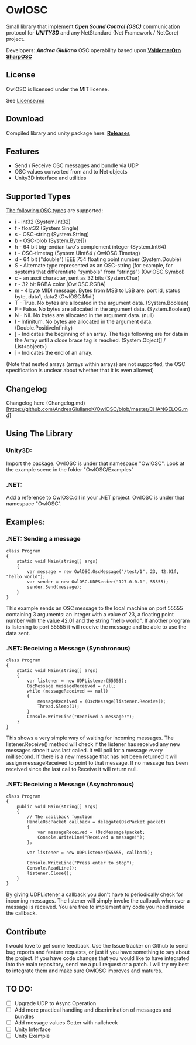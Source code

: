 # OwlOSC

Small library that implement ***Open Sound Control (OSC)*** communication protocol for ***UNITY3D*** and any NetStandard (Net Framework / NetCore) project.

Developers: ***Andrea Giuliano***
OSC operability based upon **[ValdemarOrn SharpOSC](https://github.com/ValdemarOrn/SharpOSC)**


## License

OwlOSC is licensed under the MIT license.

See [License.md](https://github.com/AndreaGiulianoK/OwlOSC/blob/master/LICENSE.md)


## Download


Compiled library and unity package here: **[Releases](https://github.com/AndreaGiulianoK/OwlOSC/releases)**


## Features

+ Send / Receive OSC messages and bundle via UDP
+ OSC values converted from and to Net objects
+ Unity3D interface and utilities


## Supported Types


[The following OSC types](http://opensoundcontrol.org/spec-1_0) are supported:

* i	- int32 (System.Int32)
* f	- float32 (System.Single)
* s	- OSC-string (System.String)
* b	- OSC-blob (System.Byte[])
* h	- 64 bit big-endian two's complement integer (System.Int64)
* t	- OSC-timetag (System.UInt64 / OwlOSC.Timetag)
* d	- 64 bit ("double") IEEE 754 floating point number (System.Double)
* S	- Alternate type represented as an OSC-string (for example, for systems that differentiate "symbols" from "strings") (OwlOSC.Symbol)
* c	- an ascii character, sent as 32 bits (System.Char)
* r	- 32 bit RGBA color (OwlOSC.RGBA)
* m	- 4 byte MIDI message. Bytes from MSB to LSB are: port id, status byte, data1, data2 (OwlOSC.Midi)
* T	- True. No bytes are allocated in the argument data. (System.Boolean)
* F	- False. No bytes are allocated in the argument data. (System.Boolean)
* N	- Nil. No bytes are allocated in the argument data. (null)
* I	- Infinitum. No bytes are allocated in the argument data. (Double.PositiveInfinity)
* [	- Indicates the beginning of an array. The tags following are for data in the Array until a close brace tag is reached. (System.Object[] / List\<object\>)
* ]	- Indicates the end of an array.

(Note that nested arrays (arrays within arrays) are not supported, the OSC specification is unclear about whether that it is even allowed)

## Changelog

Changelog here (Changelog.md)[https://github.com/AndreaGiulianoK/OwlOSC/blob/master/CHANGELOG.md]


## Using The Library

### Unity3D:

Import the package.
OwlOSC is under that namespace "OwlOSC".
Look at the example scene in the folder "OwlOSC/Examples"

### .NET:

Add a reference to OwlOSC.dll in your .NET project. 
OwlOSC is under that namespace "OwlOSC".

## Examples:

### .NET: Sending a message

	class Program
	{
		static void Main(string[] args)
		{
			var message = new OwlOSC.OscMessage("/test/1", 23, 42.01f, "hello world");
			var sender = new OwlOSC.UDPSender("127.0.0.1", 55555);
			sender.Send(message);
		}
	}

This example sends an OSC message to the local machine on port 55555 containing 3 arguments: an integer with a value of 23, a floating point number with the value 42.01 and the string "hello world". If another program is listening to port 55555 it will receive the message and be able to use the data sent.

### .NET: Receiving a Message (Synchronous)

	class Program
	{
		static void Main(string[] args)
		{
			var listener = new UDPListener(55555);
			OscMessage messageReceived = null;
			while (messageReceived == null)
			{
				messageReceived = (OscMessage)listener.Receive();
				Thread.Sleep(1);
			}
			Console.WriteLine("Received a message!");
		}
	}

This shows a very simple way of waiting for incoming messages. The listener.Receive() method will check if the listener has received any new messages since it was last called. It will poll for a message every millisecond. If there is a new message that has not been returned it will assign messageReceived to point to that message. If no message has been received since the last call to Receive it will return null.

### .NET:  Receiving a Message (Asynchronous)

	class Program
	{
		public void Main(string[] args)
		{
			// The cabllback function
			HandleOscPacket callback = delegate(OscPacket packet)
			{
				var messageReceived = (OscMessage)packet;
				Console.WriteLine("Received a message!");
			};

			var listener = new UDPListener(55555, callback);

			Console.WriteLine("Press enter to stop");
			Console.ReadLine();
			listener.Close();
		}
	}

By giving UDPListener a callback you don't have to periodically check for incoming messages. The listener will simply invoke the callback whenever a message is received. You are free to implement any code you need inside the callback.

## Contribute

I would love to get some feedback. Use the Issue tracker on Github to send bug reports and feature requests, or just if you have something to say about the project. If you have code changes that you would like to have integrated into the main repository, send me a pull request or a patch. I will try my best to integrate them and make sure OwlOSC improves and matures.

## TO DO:

 - [ ] Upgrade UDP to Async Operation
 - [ ] Add more practical handling and discrimination of messages and bundles
 - [ ] Add message values Getter with nullcheck
 - [ ] Unity Interface
 - [ ] Unity Example